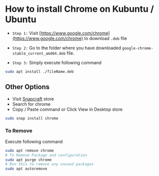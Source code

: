 # How to install Chrome on Kubuntu / Ubuntu

- `Step 1:` Visit [https://www.google.com/chrome](https://www.google.com/chrome) to download `.deb` file

- `Step 2:` Go to the folder where you have downloaded `google-chrome-stable_current_amd64.deb` file.

- `Step 3:` Simply execute following command

```bash
sudo apt install ./fileName.deb
```

## Other Options

- Visit [Snapcraft](https://snapcraft.io/store) store
- Search for chrome
- Copy / Paste command or Click View in Desktop store

```bash
sudo snap install chrome
```

### To Remove

Execute following command

```bash
sudo apt remove chrome
# To Remove Package and configuration
sudo apt purge chrome
# Run this to remove any unused packages
sudo apt autoremove
```
